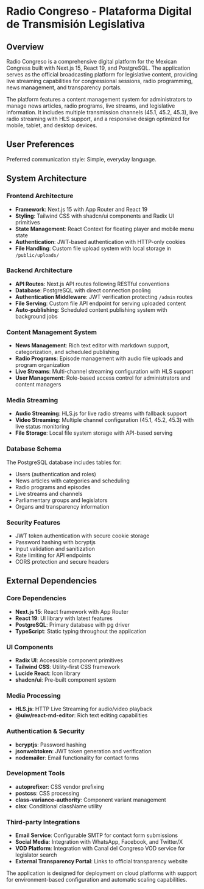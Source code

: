 # Radio Congreso - Plataforma Digital de Transmisión Legislativa

## Overview

Radio Congreso is a comprehensive digital platform for the Mexican Congress built with Next.js 15, React 19, and PostgreSQL. The application serves as the official broadcasting platform for legislative content, providing live streaming capabilities for congressional sessions, radio programming, news management, and transparency portals.

The platform features a content management system for administrators to manage news articles, radio programs, live streams, and legislative information. It includes multiple transmission channels (45.1, 45.2, 45.3), live radio streaming with HLS support, and a responsive design optimized for mobile, tablet, and desktop devices.

## User Preferences

Preferred communication style: Simple, everyday language.

## System Architecture

### Frontend Architecture
- **Framework**: Next.js 15 with App Router and React 19
- **Styling**: Tailwind CSS with shadcn/ui components and Radix UI primitives
- **State Management**: React Context for floating player and mobile menu state
- **Authentication**: JWT-based authentication with HTTP-only cookies
- **File Handling**: Custom file upload system with local storage in `/public/uploads/`

### Backend Architecture
- **API Routes**: Next.js API routes following RESTful conventions
- **Database**: PostgreSQL with direct connection pooling
- **Authentication Middleware**: JWT verification protecting `/admin` routes
- **File Serving**: Custom file API endpoint for serving uploaded content
- **Auto-publishing**: Scheduled content publishing system with background jobs

### Content Management System
- **News Management**: Rich text editor with markdown support, categorization, and scheduled publishing
- **Radio Programs**: Episode management with audio file uploads and program organization
- **Live Streams**: Multi-channel streaming configuration with HLS support
- **User Management**: Role-based access control for administrators and content managers

### Media Streaming
- **Audio Streaming**: HLS.js for live radio streams with fallback support
- **Video Streaming**: Multiple channel configuration (45.1, 45.2, 45.3) with live status monitoring
- **File Storage**: Local file system storage with API-based serving

### Database Schema
The PostgreSQL database includes tables for:
- Users (authentication and roles)
- News articles with categories and scheduling
- Radio programs and episodes
- Live streams and channels
- Parliamentary groups and legislators
- Organs and transparency information

### Security Features
- JWT token authentication with secure cookie storage
- Password hashing with bcryptjs
- Input validation and sanitization
- Rate limiting for API endpoints
- CORS protection and secure headers

## External Dependencies

### Core Dependencies
- **Next.js 15**: React framework with App Router
- **React 19**: UI library with latest features
- **PostgreSQL**: Primary database with pg driver
- **TypeScript**: Static typing throughout the application

### UI Components
- **Radix UI**: Accessible component primitives
- **Tailwind CSS**: Utility-first CSS framework
- **Lucide React**: Icon library
- **shadcn/ui**: Pre-built component system

### Media Processing
- **HLS.js**: HTTP Live Streaming for audio/video playback
- **@uiw/react-md-editor**: Rich text editing capabilities

### Authentication & Security
- **bcryptjs**: Password hashing
- **jsonwebtoken**: JWT token generation and verification
- **nodemailer**: Email functionality for contact forms

### Development Tools
- **autoprefixer**: CSS vendor prefixing
- **postcss**: CSS processing
- **class-variance-authority**: Component variant management
- **clsx**: Conditional className utility

### Third-party Integrations
- **Email Service**: Configurable SMTP for contact form submissions
- **Social Media**: Integration with WhatsApp, Facebook, and Twitter/X
- **VOD Platform**: Integration with Canal del Congreso VOD service for legislator search
- **External Transparency Portal**: Links to official transparency website

The application is designed for deployment on cloud platforms with support for environment-based configuration and automatic scaling capabilities.